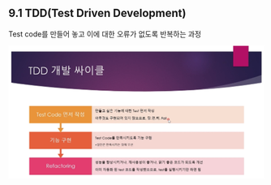 ## 9.1 TDD(Test Driven Development)

Test code를 만들어 놓고 이에 대한 오류가 없도록 반복하는 과정

![image-20200320201332020](images\image-20200320201332020.png)



